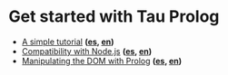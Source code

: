 # Get started with Tau Prolog

* [A simple tutorial](en/a-simple-tutorial.md) **([es](es/un-tutorial-sencillo.md), [en](en/a-simple-tutorial.md))**
* [Compatibility with Node.js](en/compatibility-with-nodejs.md) **([es](es/compatibilidad-con-nodejs.md), [en](en/compatibility-with-nodejs.md))**
* [Manipulating the DOM with Prolog](en/manipulating-the-dom-with-prolog.md) **([es](es/manipulando-el-dom-con-prolog.md), [en](en/manipulating-the-dom-with-prolog.md))**
